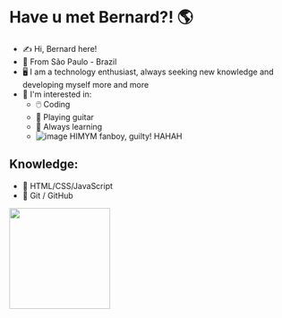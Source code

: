 # Have u met Bernard?! 🌎

- ✍️ Hi, Bernard here!
- 🌇 From São Paulo - Brazil
- 🖥️ I am a technology enthusiast, always seeking new knowledge and developing myself more and more
- 📌 I'm interested in:
   - 🖱️  Coding
   - 🧮 Playing guitar
   - 📖 Always learning
   - ![image](https://github.com/bernard-silva/bernard-silva/assets/75813997/b6d8fdbe-89c2-4905-bbee-1a724a23d04d)  HIMYM fanboy, guilty! HAHAH

## Knowledge:

- 🏁 HTML/CSS/JavaScript
- 📁 Git / GitHub

<a href="https://github.com/bernard-silva">
    <img height="180em"
        src="https://github-readme-stats.vercel.app/api/top-langs/?username=bernard-silva&layout=compact&langs_count=7&theme=dracula" />
    </div>
